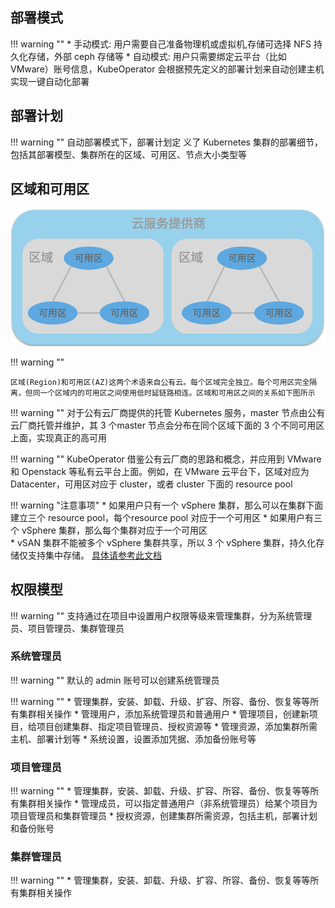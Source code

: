 
## 部署模式

!!! warning ""
    * 手动模式: 用户需要自己准备物理机或虚拟机,存储可选择 NFS 持久化存储，外部 ceph 存储等
    * 自动模式: 用户只需要绑定云平台（比如 VMware）账号信息，KubeOperator 会根据预先定义的部署计划来自动创建主机实现一键自动化部署

## 部署计划

!!! warning ""
    自动部署模式下，部署计划定 义了 Kubernetes 集群的部署细节，包括其部署模型、集群所在的区域、可用区、节点大小类型等

## 区域和可用区

![region-zone](./img/region.png)

!!! warning ""

    区域(Region)和可用区(AZ)这两个术语来自公有云。每个区域完全独立。每个可用区完全隔离，但同一个区域内的可用区之间使用低时延链路相连。区域和可用区之间的关系如下图所示

!!! warning ""
    对于公有云厂商提供的托管 Kubernetes 服务，master 节点由公有云厂商托管并维护，其 3 个master 节点会分布在同个区域下面的 3 个不同可用区上面，实现真正的高可用

!!! warning ""
    KubeOperator 借鉴公有云厂商的思路和概念，并应用到 VMware 和 Openstack 等私有云平台上面。例如，在 VMware 云平台下，区域对应为 Datacenter，可用区对应于 cluster，或者 cluster 下面的 resource pool

!!! warning "注意事项"
    * 如果用户只有一个 vSphere 集群，那么可以在集群下面建立三个 resource pool，每个resource pool 对应于一个可用区
    * 如果用户有三个 vSphere 集群，那么每个集群对应于一个可用区  
    * vSAN 集群不能被多个 vSphere 集群共享，所以 3 个 vSphere 集群，持久化存储仅支持集中存储。 [具体请参考此文档](https://docs.vmware.com/en/VMware-Enterprise-PKS/1.5/vmware-enterprise-pks-15/GUID-vsphere-persistent-storage.html)

## 权限模型

!!! warning ""
    支持通过在项目中设置用户权限等级来管理集群，分为系统管理员、项目管理员、集群管理员

### 系统管理员

!!! warning ""
    默认的 admin 账号可以创建系统管理员

!!! warning ""
    * 管理集群，安装、卸载、升级、扩容、所容、备份、恢复等等所有集群相关操作
    * 管理用户，添加系统管理员和普通用户
    * 管理项目，创建新项目，给项目创建集群、指定项目管理员、授权资源等
    * 管理资源，添加集群所需主机、部署计划等
    * 系统设置，设置添加凭据、添加备份账号等

### 项目管理员

!!! warning ""
    * 管理集群，安装、卸载、升级、扩容、所容、备份、恢复等等所有集群相关操作
    * 管理成员，可以指定普通用户（非系统管理员）给某个项目为项目管理员和集群管理员
    * 授权资源，创建集群所需资源，包括主机，部署计划和备份账号

### 集群管理员

!!! warning ""
    * 管理集群，安装、卸载、升级、扩容、所容、备份、恢复等等所有集群相关操作